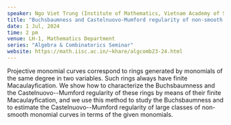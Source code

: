 ```yaml
---
speaker: Ngo Viet Trung (Institute of Mathematics, Vietnam Academy of Science and Technology, Hanoi, Vietnam)
title: "Buchsbaumness and Castelnuovo-Mumford regularity of non-smooth monomial curves"
date: 1 Jul, 2024
time: 2 pm
venue: LH-1, Mathematics Department
series: "Algebra & Combinatorics Seminar"
website: https://math.iisc.ac.in/~khare/algcomb23-24.html
---
```


Projective monomial curves correspond to rings generated by monomials of the same degree in two variables. Such rings always have finite Macaulayfication.
We show how to characterize the Buchsbaumness and the Castelnuovo--Mumford regularity of these rings by means of their finite Macaulayfication, and we use
this method to study the Buchsbaumness and to estimate the Castelnuovo--Mumford regularity of large classes of non-smooth monomial curves in terms of the
given monomials.
